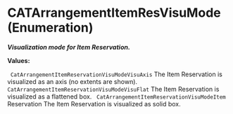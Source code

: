 # CATArrangementItemResVisuMode (Enumeration)

**_Visualization mode for Item Reservation._**

**Values:**

` CatArrangementItemReservationVisuModeVisuAxis`      The Item Reservation is visualized as an axis (no extents are shown).
` CatArrangementItemReservationVisuModeVisuFlat`      The Item Reservation is visualized as a flattened box.
` CatArrangementItemReservationVisuModeItem`      Reservation The Item Reservation is visualized as solid box.